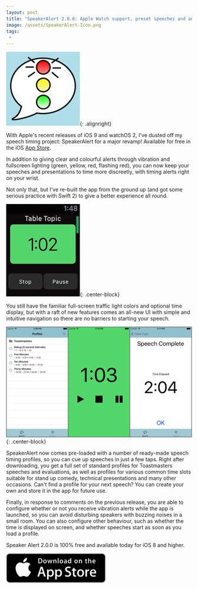 ```yaml
---
layout: post
title: "SpeakerAlert 2.0.0: Apple Watch support, preset speeches and an all-new design"
image: /assets/SpeakerAlert-Icon.png
tags:
 -
---
```


![](/assets/SpeakerAlert-Icon.png){: .alignright}

With Apple's recent releases of iOS 9 and watchOS 2, I've dusted off my speech timing project: SpeakerAlert for a major revamp! Available for free in the iOS [App Store](https://itunes.apple.com/us/app/speaker-alert/id488585337?mt=8).

In addition to giving clear and colourful alerts through vibration and fullscreen lighting (green, yellow, red, flashing red), you can now keep your speeches and presentations to time more discreetly, with timing alerts right on your wrist.

Not only that, but I've re-built the app from the ground up (and got some serious practice with Swift 2) to give a better experience all round.

![](/assets/speakeralert2-screenshot-watch.jpg){: .center-block}

You still have the familiar full-screen traffic light colors and optional time display, but with a raft of new features comes an all-new UI with simple and intuitive navigation so there are no barriers to starting your speech.

![](/assets/speakeralert2-screenshots-overview.png){: .center-block}

SpeakerAlert now comes pre-loaded with a number of ready-made speech timing profiles, so you can cue up speeches in just a few taps. Right after downloading, you get a full set of standard profiles for Toastmasters speeches and evaluations, as well as profiles for various common time slots suitable for stand up comedy, technical presentations and many other occasions. Can't find a profile for your next speech? You can create your own and store it in the app for future use.

Finally, in response to comments on the previous release, you are able to configure whether or not you receive vibration alerts while the app is launched, so you can avoid disturbing speakers with buzzing noises in a small room. You can also configure other behaviour, such as whether the time is displayed on screen, and whether speeches start as soon as you load a profile.

Speaker Alert 2.0.0 is 100% free and available today for iOS 8 and higher.

[![](/assets/appstore-badge.svg)](https://itunes.apple.com/us/app/speaker-alert/id488585337?mt=8)